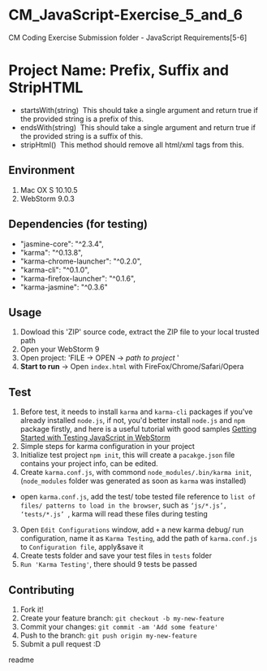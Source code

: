 # CM_JavaScript-Exercise_5_and_6
CM Coding Exercise Submission folder - JavaScript Requirements[5-6]
<snippet>
  <content>
# Project Name:  Prefix, Suffix and StripHTML

* startsWith(string) ­ This should take a single argument and return true if the provided string is a prefix
of this.
* endsWith(string) ­ This should take a single argument and return true if the provided string is a suffix of this.
* stripHtml() ­ This method should remove all html/xml tags from this.

## Environment
1. Mac OX S 10.10.5
2. WebStorm 9.0.3

## Dependencies (for testing)
- "jasmine-core": "^2.3.4",
- "karma": "^0.13.8",
- "karma-chrome-launcher": "^0.2.0",
- "karma-cli": "^0.1.0",
- "karma-firefox-launcher": "^0.1.6",
- "karma-jasmine": "^0.3.6"

## Usage
1. Dowload this 'ZIP' source code, extract the ZIP file to your local trusted path
2. Open your WebStorm 9
3. Open project: 'FILE -> OPEN -> *path to project* '
4. **Start to run** -> Open `index.html` with FireFox/Chrome/Safari/Opera

## Test
1. Before test, it needs to install `karma` and `karma-cli` packages if you've already installed `node.js`, if not, you'd better install `node.js` and `npm` package firstly, and here is a useful tutorial with good samples [Getting Started with Testing JavaScript in WebStorm](https://www.youtube.com/watch?v=QQSySPpzmPI)
2. Simple steps for karma configuration in your project
 1. Initialize test project `npm init`, this will create a `pacakge.json` file contains your project info, can be edited. 
 2. Create `karma.conf.js`, with commond `node_modules/.bin/karma init`, (`node_modules` folder was generated as soon as `karma` was installed)
  * open `karma.conf.js`, add the test/ tobe tested file reference to `list of files/ patterns to load in the browser`, such as `‘js/*.js’, ‘tests/*.js’
`, karma will read these files during testing
 3. Open `Edit Configurations` window, add `+` a new karma debug/ run configuration, name it as `Karma Testing`, add the path of `karma.conf.js` to `Configuration file`, apply&save it
3. Create tests folder and save your test files in `tests` folder
4. `Run 'Karma Testing'`, there should 9 tests be passed 

## Contributing
1. Fork it!
2. Create your feature branch: `git checkout -b my-new-feature`
3. Commit your changes: `git commit -am 'Add some feature'`
4. Push to the branch: `git push origin my-new-feature`
5. Submit a pull request :D

</content>
  <tabTrigger>readme</tabTrigger>
</snippet>
